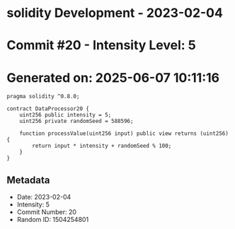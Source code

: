 ﻿# solidity Development - 2023-02-04
# Commit #20 - Intensity Level: 5
# Generated on: 2025-06-07 10:11:16
```solidity
pragma solidity ^0.8.0;

contract DataProcessor20 {
    uint256 public intensity = 5;
    uint256 private randomSeed = 588596;

    function processValue(uint256 input) public view returns (uint256) {
        return input * intensity + randomSeed % 100;
    }
}
```
## Metadata
- Date: 2023-02-04
- Intensity: 5
- Commit Number: 20
- Random ID: 1504254801
